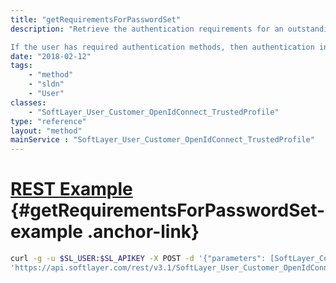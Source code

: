 ```yaml
---
title: "getRequirementsForPasswordSet"
description: "Retrieve the authentication requirements for an outstanding password set/reset request.  The requirements returned in the same SoftLayer_Container_User_Customer_PasswordSet container which is provided as a parameter into this request.  The SoftLayer_Container_User_Customer_PasswordSet::authenticationMethods array will contain an entry for each authentication method required for the user.  See SoftLayer_Container_User_Customer_PasswordSet for more details. 

If the user has required authentication methods, then authentication information will be supplied to the SoftLayer_User_Customer::processPasswordSetRequest method within this same SoftLayer_Container_User_Customer_PasswordSet container.  All existing information in the container must continue to exist in the container to complete the password set/reset process. "
date: "2018-02-12"
tags:
    - "method"
    - "sldn"
    - "User"
classes:
    - "SoftLayer_User_Customer_OpenIdConnect_TrustedProfile"
type: "reference"
layout: "method"
mainService : "SoftLayer_User_Customer_OpenIdConnect_TrustedProfile"
---
```


# [REST Example](#getRequirementsForPasswordSet-example) <a href="/article/rest/"><i class="fas fa-question"></i></a> {#getRequirementsForPasswordSet-example .anchor-link} 
```bash
curl -g -u $SL_USER:$SL_APIKEY -X POST -d '{"parameters": [SoftLayer_Container_User_Customer_PasswordSet]}' \
'https://api.softlayer.com/rest/v3.1/SoftLayer_User_Customer_OpenIdConnect_TrustedProfile/{SoftLayer_User_Customer_OpenIdConnect_TrustedProfileID}/getRequirementsForPasswordSet'
```
